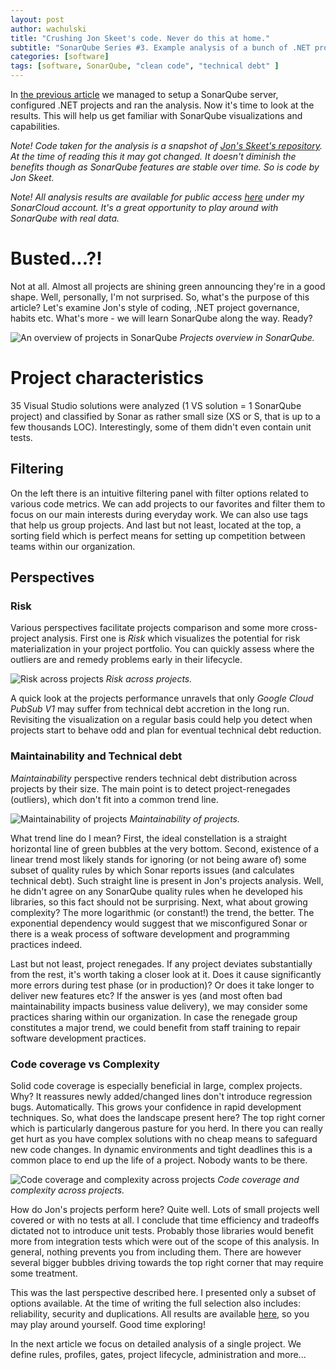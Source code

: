 ```yaml
---
layout: post
author: wachulski
title: "Crushing Jon Skeet's code. Never do this at home."
subtitle: "SonarQube Series #3. Example analysis of a bunch of .NET projects."
categories: [software]
tags: [software, SonarQube, "clean code", "technical debt" ]
---
```


In [the previous article][prev] we managed to setup a SonarQube server, configured .NET projects and ran the analysis. Now it's time to look at the results. This will help us get familiar with SonarQube visualizations and capabilities.

*Note! Code taken for the analysis is a snapshot of [Jon's Skeet's repository][gh-repo]. At the time of reading this it may got changed. It doesn't diminish the benefits though as SonarQube features are stable over time. So is code by Jon Skeet.*

*Note! All analysis results are available for public access [here][cloud-results] under my SonarCloud account. It's a great opportunity to play around with SonarQube with real data.*

# Busted...?!
Not at all. Almost all projects are shining green announcing they're in a good shape. Well, personally, I'm not surprised. So, what's the purpose of this article? Let's examine Jon's style of coding, .NET project governance, habits etc. What's more - we will learn SonarQube along the way. Ready?

![An overview of projects in SonarQube][projects-overview]
*Projects overview in SonarQube.*

# Project characteristics

35 Visual Studio solutions were analyzed (1 VS solution = 1 SonarQube project) and classified by Sonar as rather small size (XS or S, that is up to a few thousands LOC). Interestingly, some of them didn't even contain unit tests.

## Filtering

On the left there is an intuitive filtering panel with filter options related to various code metrics. We can add projects to our favorites and filter them to focus on our main interests during everyday work. We can also use tags that help us group projects. And last but not least, located at the top, a sorting field which is perfect means for setting up  competition between teams within our organization.

## Perspectives

### Risk

Various perspectives facilitate projects comparison and some more cross-project analysis. First one is *Risk* which visualizes the potential for risk materialization in your project portfolio. You can quickly assess where the outliers are and remedy problems early in their lifecycle. 

![Risk across projects][perspectives-risk]
*Risk across projects.*

A quick look at the projects performance unravels that only *Google Cloud PubSub V1* may suffer from technical debt accretion in the long run. Revisiting the visualization on a regular basis could help you detect when projects start to behave odd and plan for eventual technical debt reduction.

### Maintainability and Technical debt

*Maintainability* perspective renders technical debt distribution across projects by their size. The main point is to detect project-renegades (outliers), which don't fit into a common trend line.

![Maintainability of projects][perspectives-tech-debt]
*Maintainability of projects.*

What trend line do I mean? First, the ideal constellation is a straight horizontal line of green bubbles at the very bottom. Second, existence of a linear trend most likely stands for ignoring (or not being aware of) some subset of quality rules by which Sonar reports issues (and calculates technical debt). Such straight line is present in Jon's projects analysis. Well, he didn't agree on any SonarQube quality rules when he developed his libraries, so this fact should not be surprising. Next, what about growing complexity? The more logarithmic (or constant!) the trend, the better. The exponential dependency would suggest that we misconfigured Sonar or there is a weak process of software development and programming practices indeed. 

Last but not least, project renegades. If any project deviates substantially from the rest, it's worth taking a closer look at it. Does it cause significantly more errors during test phase (or in production)? Or does it take longer to deliver new features etc? If the answer is yes (and most often bad maintainability impacts business value delivery), we may consider some practices sharing within our organization. In case the renegade group constitutes a major trend, we could benefit from staff training to repair software development practices.

### Code coverage vs Complexity

Solid code coverage is especially beneficial in large, complex projects. Why? It reassures newly added/changed lines don't introduce regression bugs. Automatically. This grows your confidence in rapid development techniques. So, what does the landscape present here? The top right corner which is particularly dangerous pasture for you herd. In there you can really get hurt as you have complex solutions with no cheap means to safeguard new code changes. In dynamic environments and tight deadlines this is a common place to end up the life of a project. Nobody wants to be there.

![Code coverage and complexity across projects][perspectives-complexity]
*Code coverage and complexity across projects.*

How do Jon's projects perform here? Quite well. Lots of small projects well covered or with no tests at all. I conclude that time efficiency and tradeoffs dictated not to introduce unit tests. Probably those libraries would benefit more from integration tests which were out of the scope of this analysis. In general, nothing prevents you from including them. There are however several bigger bubbles driving towards the top right corner that may require some treatment.

This was the last perspective described here. I presented only a subset of options available. At the time of writing the full selection also includes: reliability, security and duplications. All results are available [here][cloud-results], so you may play around yourself. Good time exploring!

In the next article we focus on detailed analysis of a single project. We define rules, profiles, gates, project lifecycle, administration and more...

[prev]:     /software/2018-10-10-sonarqube-2-setup-environment "SonarQube #2 - Installation of SonarQube server and project configuration."
[next]:     /software/2018-10-10-sonarqube-4-project-details "SonarQube #4 - A detailed look at single project analysis" 

[cloud-results]:            https://sonarcloud.io/organizations/wachulski-github/projects "Analysis results uploaded to SonarCloud.io - available to play around with"
[gh-repo]:                  https://github.com/GoogleCloudPlatform/google-cloud-dotnet.git "Google Cloud Platform .NET libraries by Jon Skeet"
[projects-overview]:        /img/sonar/sonar3-projects-overview.png
[perspectives-risk]:        /img/sonar/sonar3-perspectives-risk.png
[perspectives-tech-debt]:   /img/sonar/sonar3-perspectives-tech-debt.png
[perspectives-complexity]:  /img/sonar/sonar3-perspectives-complexity.png